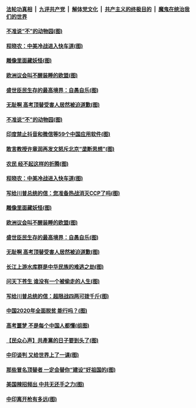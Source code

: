

####  [法轮功真相](../../../../basic/blob/master/README.md?t=07010031) &nbsp;|&nbsp; [九评共产党](../../../../9ping.md/blob/master/README.md?t=07010031) &nbsp;|&nbsp; [解体党文化](../../../../jtdwh.md/blob/master/README.md?t=07010031)  &nbsp;|&nbsp; [共产主义的终极目的](../../../../gczydzjmd.md/blob/master/README.md?t=07010031) &nbsp;|&nbsp; [魔鬼在统治我们的世界](../../../../mgztzwmdsj.md/blob/master/README.md?t=07010031) 

#### [不准说“不”的动物园(图)](../pages/p4/938192.md?t=07010031) 

#### [程晓农：中美冷战进入快车道(图)](../pages/p4/938157.md?t=07010031) 

#### [雕像里面藏妖怪(图)](../pages/p4/937959.md?t=07010031) 

#### [欧洲议会叫不醒装睡的欧盟(图)](../pages/p4/938033.md?t=07010031) 

#### [盛世臣民生存的最高境界：自愚自乐(图)](../pages/p4/938023.md?t=07010031) 

#### [无耻啊 高考顶替受害人居然被迫道歉(图)](../pages/p4/938030.md?t=07010031) 

#### [不准说“不”的动物园(图)](../pages/p4/938192.md?t=07010031) 

#### [印度禁止抖音和微信等59个中国应用软件(图)](../pages/p4/938164.md?t=07010031) 

#### [敢言教授许章润再发文怒斥北京“垄断思想”(图)](../pages/p4/938162.md?t=07010031) 

#### [农民 经不起这样的折腾(图)](../pages/p4/938158.md?t=07010031) 

#### [程晓农：中美冷战进入快车道(图)](../pages/p4/938157.md?t=07010031) 

#### [写给川普总统的信：您准备热战消灭CCP了吗(图)](../pages/p4/938153.md?t=07010031) 

#### [雕像里面藏妖怪(图)](../pages/p4/937959.md?t=07010031) 

#### [欧洲议会叫不醒装睡的欧盟(图)](../pages/p4/938033.md?t=07010031) 

#### [盛世臣民生存的最高境界：自愚自乐(图)](../pages/p4/938023.md?t=07010031) 

#### [无耻啊 高考顶替受害人居然被迫道歉(图)](../pages/p4/938030.md?t=07010031) 

#### [长江上游水库群是中华民族的难逃之劫(图)](../pages/p4/938022.md?t=07010031) 

#### [问天下苍生 谁没有一个被偷走的人生(图)](../pages/p4/938026.md?t=07010031) 

#### [写给川普总统的信：超限战四两可拨千斤(图)](../pages/p4/938021.md?t=07010031) 

#### [中国2020年全面脱贫 能行吗？(图)](../pages/p4/937928.md?t=07010031) 

#### [高考噩梦 不是每个中国人都懂(组图)](../pages/p4/937927.md?t=07010031) 

#### [【民众心声】共產黨的日子要到头了(图)](../pages/p4/937474.md?t=07010031) 

#### [中印谈判 又给世界上了一课(图)](../pages/p4/937868.md?t=07010031) 

#### [那些冒名顶替者 一定会替你“建设”好祖国的(图)](../pages/p4/937925.md?t=07010031) 

#### [美国辣招频出 中共无还手之力(图)](../pages/p4/937916.md?t=07010031) 

#### [中印离开枪有多远(图)](../pages/p4/937913.md?t=07010031) 

